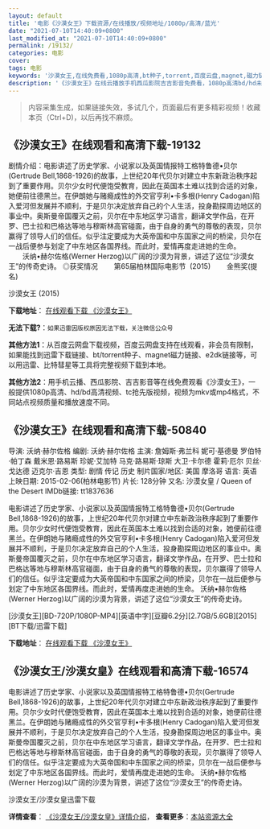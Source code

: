 ```yaml
---
layout: default
title: '电影《沙漠女王》下载资源/在线播放/视频地址/1080p/高清/蓝光'
date: "2021-07-10T14:40:09+0800"
last_modified_at: "2021-07-10T14:40:09+0800"
permalink: /19132/
categories: 电影
cover:
tags: 电影
keywords: '沙漠女王,在线免费看,1080p高清,bt种子,torrent,百度云盘,magnet,磁力链,迅雷下载资源'
description: '《沙漠女王》在线云播放手机西瓜影院吉吉影音免费看，1080p高清bd/hd未删减完整版和tc抢先枪版，mkv/mp4格式，附带bt/torrent种子、magnet/磁力链、百度云盘、网盘资源迅雷下载链接'
---
```


>内容采集生成，如果链接失效，多试几个，页面最后有更多精彩视频！收藏本页（Ctrl+D)，以后再找不麻烦。


## 《沙漠女王》在线观看和高清下载-19132

剧情介绍：电影讲述了历史学家、小说家以及英国情报特工格特鲁德•贝尔(Gertrude Bell,1868-1926)的故事，上世纪20年代贝尔对建立中东新政治秩序起到了重要作用。贝尔少女时代便饱受教育，因此在英国本土难以找到合适的对象，她便前往德黑兰。在伊朗她与赌瘾成性的外交官亨利•卡多根(Henry Cadogan)陷入爱河但发展并不顺利，于是贝尔决定放弃自己的个人生活，投身勘探周边地区的事业中。奥斯曼帝国覆灭之前，贝尔在中东地区学习语言，翻译文学作品，在开罗、巴士拉和巴格达等地与穆斯林高官碰面，由于自身的勇气的尊敬的表现，贝尔赢得了领导人们的信任。似乎注定要成为大英帝国和中东国家之间的桥梁，贝尔在一战后便参与划定了中东地区各国界线。而此时，爱情再度走进她的生命。   　　沃纳•赫尔佐格(Werner Herzog)以广阔的沙漠为背景，讲述了这位“沙漠女王”的传奇史诗。   ◎获奖情况   　　第65届柏林国际电影节  (2015) 　　金熊奖(提名)


沙漠女王 (2015)

**下载地址**： [在线观看下载 《沙漠女王》](https://www.btbtdy.me/btdy/dy1673.html) 


**无法下载?**：`如果迅雷因版权原因无法下载，关注微信公众号 `

**其他方法1**：从百度云网盘下载视频，百度云网盘支持在线观看，非会员有限制，如果能找到迅雷下载链接、bt/torrent种子、magnet磁力链接、e2dk链接等，可以用迅雷、比特彗星等工具将完整视频下载到本地。

**其他方法2**：用手机云播、西瓜影院、吉吉影音等在线免费观看《沙漠女王》，一般提供1080p高清、hd/bd高清视频、tc抢先版视频，视频为mkv或mp4格式，不同站点视频质量和播放速度不同。


## 《沙漠女王》在线观看和高清下载-50840

导演: 沃纳·赫尔佐格 编剧: 沃纳·赫尔佐格 主演: 詹姆斯·弗兰科 妮可·基德曼 罗伯特·帕丁森 戴米恩·路易斯 珍妮·艾加特 马克·路易斯·琼斯 大卫·卡尔德 霍莉·厄尔 贝丝·戈达德 迈克尔·吉恩 类型: 剧情 传记 历史 制片国家/地区: 美国 摩洛哥 语言: 英语 上映日期: 2015-02-06(柏林电影节) 片长: 128分钟 又名: 沙漠女皇 / Queen of the Desert IMDb链接: tt1837636

电影讲述了历史学家、小说家以及英国情报特工格特鲁德•贝尔(Gertrude Bell,1868-1926)的故事，上世纪20年代贝尔对建立中东新政治秩序起到了重要作用。贝尔少女时代便饱受教育，因此在英国本土难以找到合适的对象，她便前往德黑兰。在伊朗她与赌瘾成性的外交官亨利•卡多根(Henry Cadogan)陷入爱河但发展并不顺利，于是贝尔决定放弃自己的个人生活，投身勘探周边地区的事业中。奥斯曼帝国覆灭之前，贝尔在中东地区学习语言，翻译文学作品，在开罗、巴士拉和巴格达等地与穆斯林高官碰面，由于自身的勇气的尊敬的表现，贝尔赢得了领导人们的信任。似乎注定要成为大英帝国和中东国家之间的桥梁，贝尔在一战后便参与划定了中东地区各国界线。而此时，爱情再度走进她的生命。 沃纳•赫尔佐格(Werner Herzog)以广阔的沙漠为背景，讲述了这位“沙漠女王”的传奇史诗。


[沙漠女王][BD-720P/1080P-MP4][英语中字][豆瓣6.2分][2.7GB/5.6GB][2015][BT下载/迅雷下载]

**下载地址**： [在线观看下载 《沙漠女王》](https://www.btdx8.com/torrent/queen_of_the_desert_2015.html) 


## 《沙漠女王/沙漠女皇》在线观看和高清下载-16574

电影讲述了历史学家、小说家以及英国情报特工格特鲁德•贝尔(Gertrude Bell,1868-1926)的故事，上世纪20年代贝尔对建立中东新政治秩序起到了重要作用。贝尔少女时代便饱受教育，因此在英国本土难以找到合适的对象，她便前往德黑兰。在伊朗她与赌瘾成性的外交官亨利&bull;卡多根(Henry Cadogan)陷入爱河但发展并不顺利，于是贝尔决定放弃自己的个人生活，投身勘探周边地区的事业中。奥斯曼帝国覆灭之前，贝尔在中东地区学习语言，翻译文学作品，在开罗、巴士拉和巴格达等地与穆斯林高官碰面，由于自身的勇气的尊敬的表现，贝尔赢得了领导人们的信任。似乎注定要成为大英帝国和中东国家之间的桥梁，贝尔在一战后便参与划定了中东地区各国界线。而此时，爱情再度走进她的生命。 沃纳•赫尔佐格(Werner Herzog)以广阔的沙漠为背景，讲述了这位&ldquo;沙漠女王”的传奇史诗。<!---剧情end--->


沙漠女王/沙漠女皇迅雷下载

**详情查看**： [《沙漠女王/沙漠女皇》详情介绍](/movie/16574/)， **查看更多**：[本站资源大全](/movie/t/all/)


